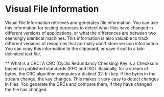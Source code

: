 Visual File Information
=======================

Visual File Information retrieves and generates file information. You can use this information for testing purposes to detect what files have changed in different versions of applications, or what the differences are between two seemingly identical machines. This information is also valuable to track different versions of resources that normally don't store version information. You can copy this information to the clipboard, or save it out to a tab-delimited text file.

** What is a CRC:
A CRC (Cyclic Redundancy Checking) Key is a Checksum based on published standards (RFC and ISO). Basically, for a stream of bytes, the CRC algorithm computes a distinct 32-bit key. If the bytes in the stream change, the key changes. This makes it very easy to detect changes in files. You generate the CRCs and compare them, if they have changed the file has changed.

